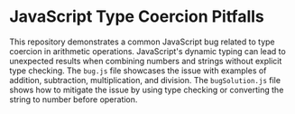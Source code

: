 # JavaScript Type Coercion Pitfalls
This repository demonstrates a common JavaScript bug related to type coercion in arithmetic operations.  JavaScript's dynamic typing can lead to unexpected results when combining numbers and strings without explicit type checking.
The `bug.js` file showcases the issue with examples of addition, subtraction, multiplication, and division. The `bugSolution.js` file shows how to mitigate the issue by using type checking or converting the string to number before operation.